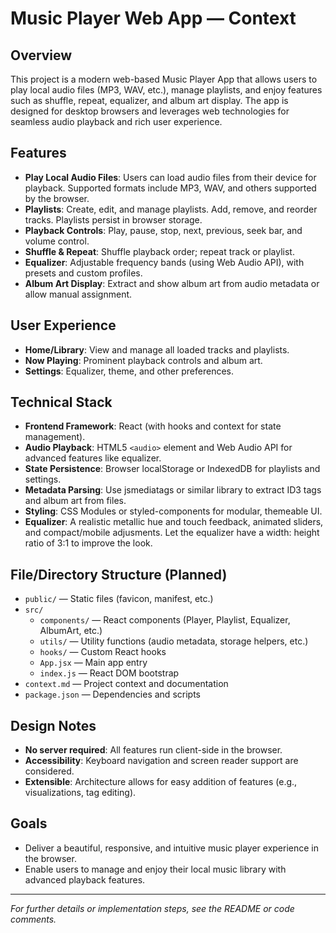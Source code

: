 # Music Player Web App — Context

## Overview
This project is a modern web-based Music Player App that allows users to play local audio files (MP3, WAV, etc.), manage playlists, and enjoy features such as shuffle, repeat, equalizer, and album art display. The app is designed for desktop browsers and leverages web technologies for seamless audio playback and rich user experience.

## Features
- **Play Local Audio Files**: Users can load audio files from their device for playback. Supported formats include MP3, WAV, and others supported by the browser.
- **Playlists**: Create, edit, and manage playlists. Add, remove, and reorder tracks. Playlists persist in browser storage.
- **Playback Controls**: Play, pause, stop, next, previous, seek bar, and volume control.
- **Shuffle & Repeat**: Shuffle playback order; repeat track or playlist.
- **Equalizer**: Adjustable frequency bands (using Web Audio API), with presets and custom profiles.
- **Album Art Display**: Extract and show album art from audio metadata or allow manual assignment.

## User Experience
- **Home/Library**: View and manage all loaded tracks and playlists.
- **Now Playing**: Prominent playback controls and album art.
- **Settings**: Equalizer, theme, and other preferences.

## Technical Stack
- **Frontend Framework**: React (with hooks and context for state management).
- **Audio Playback**: HTML5 `<audio>` element and Web Audio API for advanced features like equalizer.
- **State Persistence**: Browser localStorage or IndexedDB for playlists and settings.
- **Metadata Parsing**: Use jsmediatags or similar library to extract ID3 tags and album art from files.
- **Styling**: CSS Modules or styled-components for modular, themeable UI.
- **Equalizer**: A realistic metallic hue and touch feedback, animated sliders, and compact/mobile adjusments. Let the equalizer have a width: height ratio of 3:1 to improve the look.

## File/Directory Structure (Planned)
- `public/` — Static files (favicon, manifest, etc.)
- `src/`
  - `components/` — React components (Player, Playlist, Equalizer, AlbumArt, etc.)
  - `utils/` — Utility functions (audio metadata, storage helpers, etc.)
  - `hooks/` — Custom React hooks
  - `App.jsx` — Main app entry
  - `index.js` — React DOM bootstrap
- `context.md` — Project context and documentation
- `package.json` — Dependencies and scripts

## Design Notes
- **No server required**: All features run client-side in the browser.
- **Accessibility**: Keyboard navigation and screen reader support are considered.
- **Extensible**: Architecture allows for easy addition of features (e.g., visualizations, tag editing).

## Goals
- Deliver a beautiful, responsive, and intuitive music player experience in the browser.
- Enable users to manage and enjoy their local music library with advanced playback features.

---

*For further details or implementation steps, see the README or code comments.*
